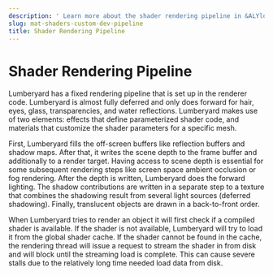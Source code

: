 ```yaml
---
description: ' Learn more about the shader rendering pipeline in &ALYlong;. '
slug: mat-shaders-custom-dev-pipeline
title: Shader Rendering Pipeline
---
```

# Shader Rendering Pipeline<a name="mat-shaders-custom-dev-pipeline"></a>

Lumberyard has a fixed rendering pipeline that is set up in the renderer code\. Lumberyard is almost fully deferred and only does forward for hair, eyes, glass, transparencies, and water reflections\. Lumberyard makes use of two elements: effects that define parameterized shader code, and materials that customize the shader parameters for a specific mesh\.

First, Lumberyard fills the off\-screen buffers like reflection buffers and shadow maps\. After that, it writes the scene depth to the frame buffer and additionally to a render target\. Having access to scene depth is essential for some subsequent rendering steps like screen space ambient occlusion or fog rendering\. After the depth is written, Lumberyard does the forward lighting\. The shadow contributions are written in a separate step to a texture that combines the shadowing result from several light sources \(deferred shadowing\)\. Finally, translucent objects are drawn in a back\-to\-front order\.

When Lumberyard tries to render an object it will first check if a compiled shader is available\. If the shader is not available, Lumberyard will try to load it from the global shader cache\. If the shader cannot be found in the cache, the rendering thread will issue a request to stream the shader in from disk and will block until the streaming load is complete\. This can cause severe stalls due to the relatively long time needed load data from disk\.